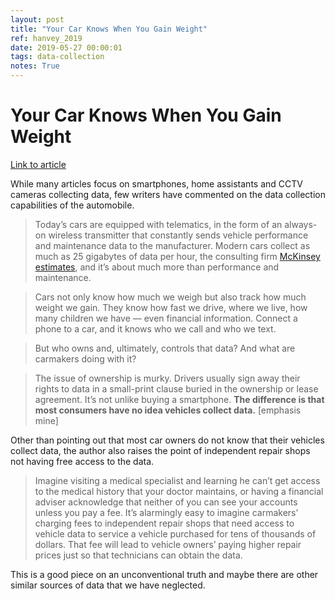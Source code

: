 ```yaml
---
layout: post
title: "Your Car Knows When You Gain Weight"
ref: hanvey_2019
date: 2019-05-27 00:00:01
tags: data-collection
notes: True
---
```


# Your Car Knows When You Gain Weight

[Link to article](https://www.nytimes.com/2019/05/20/opinion/car-repair-data-privacy.html)

While many articles focus on smartphones, home assistants and CCTV cameras collecting data, few writers have commented on the data collection capabilities of the automobile.

> Today’s cars are equipped with telematics, in the form of an always-on wireless transmitter that constantly sends vehicle performance and maintenance data to the manufacturer. Modern cars collect as much as 25 gigabytes of data per hour, the consulting firm [McKinsey estimates](https://www.mckinsey.com/industries/automotive-and-assembly/our-insights/whats-driving-the-connected-car), and it’s about much more than performance and maintenance.

> Cars not only know how much we weigh but also track how much weight we gain. They know how fast we drive, where we live, how many children we have — even financial information. Connect a phone to a car, and it knows who we call and who we text.

> But who owns and, ultimately, controls that data? And what are carmakers doing with it?

> The issue of ownership is murky. Drivers usually sign away their rights to data in a small-print clause buried in the ownership or lease agreement. It’s not unlike buying a smartphone. **The difference is that most consumers have no idea vehicles collect data.** [emphasis mine]

Other than pointing out that most car owners do not know that their vehicles collect data, the author also raises the point of independent repair shops not having free access to the data.

> Imagine visiting a medical specialist and learning he can’t get access to the medical history that your doctor maintains, or having a financial adviser acknowledge that neither of you can see your accounts unless you pay a fee. It’s alarmingly easy to imagine carmakers’ charging fees to independent repair shops that need access to vehicle data to service a vehicle purchased for tens of thousands of dollars. That fee will lead to vehicle owners’ paying higher repair prices just so that technicians can obtain the data.

This is a good piece on an unconventional truth and maybe there are other similar sources of data that we have neglected.
